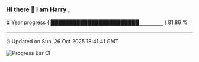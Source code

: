 ### Hi there 👋 I am Harry , 

⏳ Year progress { ████████████████████████▁▁▁▁▁▁ } 81.86 %

---

⏰ Updated on Sun, 26 Oct 2025 18:41:41 GMT

![Progress Bar CI](https://github.com/duykhang68/duykhang68/workflows/Progress%20Bar%20CI/badge.svg)
